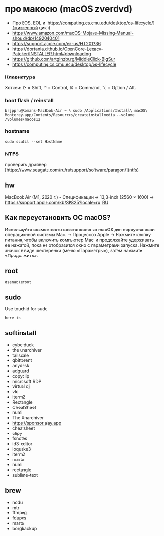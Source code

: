 # про макосю (macOS zverdvd)

- Про EOS, EOL и [https://computing.cs.cmu.edu/desktop/os-lifecycle/](жизненный цикл)
- https://www.amazon.com/macOS-Mojave-Missing-Manual-should/dp/1492040401
- https://support.apple.com/en-us/HT201236
- https://dortania.github.io/OpenCore-Legacy-Patcher/INSTALLER.html#downloading
- https://github.com/artginzburg/MiddleClick-BigSur
- https://computing.cs.cmu.edu/desktop/os-lifecycle

### Клавиатура

Хоткеи: ⇧ = Shift, ⌃ = Control, ⌘ = Command, ⌥ = Option / Alt.

### boot flash / reinstall

```
brjppru@Romans-MacBook-Air ~ % sudo /Applications/Install\ macOS\ Monterey.app/Contents/Resources/createinstallmedia --volume /volumes/macos12
```

### hostname

```
sudo scutil --set HostName
```

### NTFS

проверить драйвер [https://www.seagate.com/ru/ru/support/software/paragon/](ntfs)

## hw

MacBook Air (M1, 2020 г.) - Спецификации -> 13,3-inch (2560 × 1600) -> https://support.apple.com/kb/SP825?locale=ru_RU

## Как переустановить ОС macOS? 

Используйте возможности восстановления macOS для переустановки операционной системы Mac. -> Процессор Apple -> Нажмите кнопку питания, чтобы включить компьютер Mac, и продолжайте удерживать ее нажатой, пока не отобразится окно с параметрами запуска. Нажмите значок в виде шестеренки (меню «Параметры»), затем нажмите «Продолжить».

## root

```
dsenableroot
```

## sudo

Use touchid for sudo

```
here is
```

## softinstall

- cyberduck
- the unarchiver
- tailscale
- qbittorent 
- anydesk
- adguard
- copyclip
- microsoft RDP
- virtual dj
- vlc
- iterm2
- Rectangle
- CheatSheet
- numi
- The Unarchiver
- https://sponsor.ajay.app
- cheatsheet
- clipy
- fsnotes
- id3-editor
- ioquake3
- iterm2
- marta
- numi
- rectangle
- sublime-text

## brew

- ncdu
- mtr
- ffmpeg
- fdupes
- marta
- borgbackup

